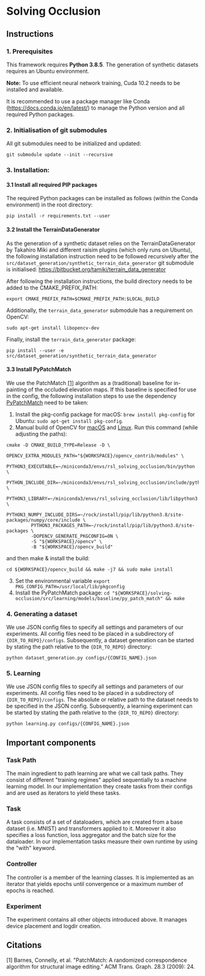 # Solving Occlusion

## Instructions

### 1. Prerequisites
This framework requires **Python 3.8.5**. The generation of synthetic datasets requires an Ubuntu environment. 

**Note:** To use efficient neural network training, Cuda 10.2 needs to be installed and available.

It is recommended to use a package manager like Conda (https://docs.conda.io/en/latest/) to manage the Python version 
and all required Python packages.

### 2. Initialisation of git submodules
All git submodules need to be initialized and updated:
```
git submodule update --init --recursive
```

### 3. Installation:
#### 3.1 Install all required PIP packages
The required Python packages can be installed as follows (within the Conda environment) in the root directory:
```
pip install -r requirements.txt --user
```

#### 3.2 Install the TerrainDataGenerator
As the generation of a synthetic dataset relies on the TerrainDataGenerator by Takahiro Miki and different raisim plugins (which only runs on Ubuntu),
the following installation instruction need to be followed recursively after the `src/dataset_generation/synthetic_terrain_data_generator` git submodule is initialised:
https://bitbucket.org/tamiki/terrain_data_generator

After following the installation instructions, the build directory needs to be added to the CMAKE_PREFIX_PATH:
```
export CMAKE_PREFIX_PATH=$CMAKE_PREFIX_PATH:$LOCAL_BUILD
```

Additionally, the `terrain_data_generator` submodule has a requirement on OpenCV:
```
sudo apt-get install libopencv-dev
```

Finally, install the `terrain_data_generator` package:
```
pip install --user -e src/dataset_generation/synthetic_terrain_data_generator
```

#### 3.3 Install PyPatchMatch
We use the PatchMatch [[1]](#1) algorithm as a (traditional) baseline for in-painting of the occluded elevation maps.
If this baseline is specified for use in the config, the following installation steps to use the dependency [PyPatchMatch](https://github.com/vacancy/PyPatchMatch) need to be taken:
1. Install the pkg-config package
for macOS: `brew install pkg-config` for Ubuntu: `sudo apt-get install pkg-config`.
2. Manual build of OpenCV for [macOS](https://docs.opencv.org/master/d0/db2/tutorial_macos_install.html) and [Linux](https://docs.opencv.org/master/d7/d9f/tutorial_linux_install.html).
Run this command (while adjusting the paths):
```
cmake -D CMAKE_BUILD_TYPE=Release -D \
         OPENCV_EXTRA_MODULES_PATH="${WORKSPACE}/opencv_contrib/modules" \
         PYTHON3_EXECUTABLE=~/miniconda3/envs/rsl_solving_occlusion/bin/python \
         PYTHON_INCLUDE_DIR=~/miniconda3/envs/rsl_solving_occlusion/include/python3.8 \
         PYTHON3_LIBRARY=~/miniconda3/envs/rsl_solving_occlusion/lib/libpython3.so \
         PYTHON3_NUMPY_INCLUDE_DIRS=~/rock/install/pip/lib/python3.8/site-packages/numpy/core/include \
         PYTHON3_PACKAGES_PATH=~/rock/install/pip/lib/python3.8/site-packages \
         -DOPENCV_GENERATE_PKGCONFIG=ON \
         -S "${WORKSPACE}/opencv" \
         -B "${WORKSPACE}/opencv_build"
```
and then make & install the build: 
```
cd ${WORKSPACE}/opencv_build && make -j7 && sudo make install
```

3. Set the environmental variable `export PKG_CONFIG_PATH=/usr/local/lib/pkgconfig`
4. Install the PyPatchMatch package: `cd "${WORKSPACE}/solving-occlusion/src/learning/models/baseline/py_patch_match" && make`

### 4. Generating a dataset

We use JSON config files to specify all settings and parameters of our experiments. 
All config files need to be placed in a subdirectory of `{DIR_TO_REPO}/configs`.
Subsequently, a dataset generation can be started by stating the path relative to the `{DIR_TO_REPO}` directory:

```
python dataset_generation.py configs/{CONFIG_NAME}.json
```

### 5. Learning

We use JSON config files to specify all settings and parameters of our experiments. 
All config files need to be placed in a subdirectory of `{DIR_TO_REPO}/configs`. 
The absolute or relative path to the dataset needs to be specified in the JSON config.
Subsequently, a learning experiment can be started by stating the path relative to the `{DIR_TO_REPO}` directory:

```
python learning.py configs/{CONFIG_NAME}.json
```

## Important components

### Task Path
The main ingredient to path learning are what we call task paths. 
They consist of different "training regimes" applied sequentially to a machine learning model. 
In our implementation they create tasks from their configs and are used as iterators to yield these tasks.
### Task
A task consists of a set of dataloaders, which are created from a base dataset (i.e. MNIST) and transformers applied to it. 
Moreover it also specifies a loss function, loss aggregator and the batch size for the dataloader.
In our implementation tasks measure their own runtime by using the "with" keyword.

### Controller
The controller is a member of the learning classes. It is implemented as an iterator that yields epochs until convergence 
or a maximum number of epochs is reached.

### Experiment
The experiment contains all other objects introduced above. It manages device placement and logdir creation.

## Citations
<a id="1">[1]</a> Barnes, Connelly, et al. 
"PatchMatch: A randomized correspondence algorithm for structural image editing." 
ACM Trans. Graph. 28.3 (2009): 24.


